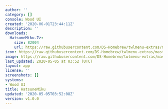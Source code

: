 ```yaml
---
author: ''
category: []
console: Wood UI
created: '2020-06-01T23:44:11Z'
description: ''
downloads:
  HatsuneMiku.7z:
    size: 82004
    url: https://raw.githubusercontent.com/DS-Homebrew/twlmenu-extras/master/_nds/TWiLightMenu/akmenu/themes/HatsuneMiku.7z
icon: https://raw.githubusercontent.com/DS-Homebrew/twlmenu-extras/master/unistore/icons/ak.png
image: https://raw.githubusercontent.com/DS-Homebrew/twlmenu-extras/master/unistore/icons/ak.png
last_updated: 2020-05-05 at 03:52 (UTC)
layout: app
license: ''
screenshots: []
systems:
- Wood UI
title: HatsuneMiku
updated: '2020-05-05T03:52:08Z'
version: v1.0.0
---
```

